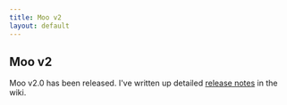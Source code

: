 ```yaml
---
title: Moo v2
layout: default
---
```


## Moo v2

Moo v2.0 has been released. I've written up detailed [release notes](https://github.com/geoffreywiseman/Moo/wiki/Release-2.0) in the wiki.